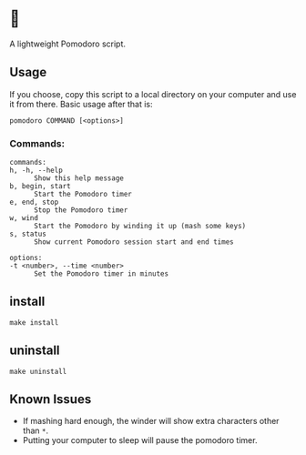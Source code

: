 # 🍅
A lightweight Pomodoro script.

## Usage

If you choose, copy this script to a local directory on your computer and use it from there. Basic usage after that is:

```
pomodoro COMMAND [<options>]
```

### Commands:
```
commands:
h, -h, --help
      Show this help message
b, begin, start
      Start the Pomodoro timer
e, end, stop
      Stop the Pomodoro timer
w, wind
      Start the Pomodoro by winding it up (mash some keys)
s, status
      Show current Pomodoro session start and end times

options:
-t <number>, --time <number>
      Set the Pomodoro timer in minutes
```

## install

`make install`

## uninstall

`make uninstall`

## Known Issues
- If mashing hard enough, the winder will show extra characters other than `*`.
- Putting your computer to sleep will pause the pomodoro timer.
